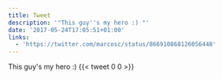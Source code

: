 ```yaml
---
title: Tweet
description: '"This guy''s my hero :) "'
date: '2017-05-24T17:05:51+01:00'
links:
  - 'https://twitter.com/marcosc/status/866910868126056448'
---
```

This guy's my hero :) 
      {{< tweet 0 0 >}}
    
